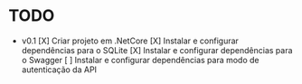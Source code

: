 # TODO

- v0.1
    [X] Criar projeto em .NetCore
    [X] Instalar e configurar dependências para o SQLite
    [X] Instalar e configurar dependências para o Swagger
    [ ] Instalar e configurar dependências para modo de autenticação da API
